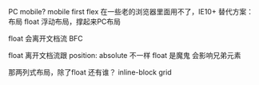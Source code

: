 PC mobile?
mobile first 
flex 在一些老的浏览器里面用不了，IE10+
替代方案：布局 float  浮动布局，撑起来PC布局

float 会离开文档流
BFC 

float 离开文档流跟  position: absolute 不一样
float 是魔鬼 会影响兄弟元素

那两列式布局，除了float 还有谁？
inline-block   grid 